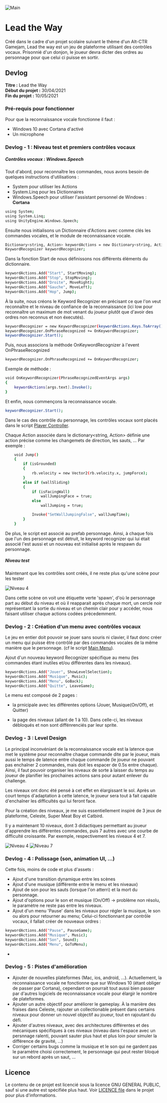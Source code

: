 ![Main](Main.png)

# Lead the Way

Créé dans le cadre d'un projet scolaire suivant le thème d'un Alt-CTR Gamejam, Lead the way est un jeu de plateforme utilisant des contrôles vocaux. Prisonnié d'un donjon, le joueur devra dicter des ordres au personnage pour que celui ci puisse en sortir.

## Devlog

**Titre :**   Lead the Way <br />
**Début du projet :** 30/04/2021 <br />
**Fin du projet :** 10/05/2021

### Pré-requis pour fonctionner

Pour que la reconnaissance vocale fonctionne il faut :
- Windows 10 avec Cortana d'activé
- Un microphone

### Devlog - 1 : Niveau test et premiers contrôles vocaux


##### Contrôles vocaux : Windows.Speech

Tout d'abord, pour reconnaître les commandes, nous avons besoin de quelques instructions d'utilisations :
- System pour utiliser les Actions
- System.Linq pour les Dictionnaires
- Windows.Speech pour utiliser l'assistant personnel de Windows : **Cortana**

```bash
using System;
using System.Linq;
using UnityEngine.Windows.Speech;
```

Ensuite nous initialisons un Dictionnaire d'Actions avec comme clés les commandes vocales, et le module de reconnaissance vocale.

```bash
Dictionary<string, Action> keywordActions = new Dictionary<string, Action>();
KeywordRecognizer keywordRecognizer;
```

Dans la fonction Start de nous définissons nos différents éléments du dictionnaire.

```bash
keywordActions.Add("Start", StartMoving);
keywordActions.Add("Stop", StopMoving);
keywordActions.Add("Droite", MoveRight);
keywordActions.Add("Gauche", MoveLeft);
keywordActions.Add("Hop", Jump);
```

À la suite, nous créons le Keyword Recognizer en précisant ce que l'on veut reconnaître et le niveau de confiance de la reconnaissance (ici low pour reconnaître un maximum de mot venant du joueur plutôt que d'avoir des ordres non reconnus et non éxecutés).

```bash
keywordRecognizer = new KeywordRecognizer(keywordActions.Keys.ToArray(), ConfidenceLevel.Low);
keywordRecognizer.OnPhraseRecognized += OnKeywordRecognizer;
keywordRecognizer.Start();
```

Puis, nous associons la méthode OnKeywordRecognizer à l'event OnPhraseRecognized

```bash
keywordRecognizer.OnPhraseRecognized += OnKeywordRecognizer;
```
Exemple de méthode :

```bash
void OnKeywordRecognizer(PhraseRecognizedEventArgs args)
{
    keywordActions[args.text].Invoke();
}
```

Et enfin, nous commençons la reconnaissance vocale.

```bash
keywordRecognizer.Start();
```

Dans le cas des contrôle du personnage, les contrôles vocaux sont placés dans le script [Player Controller](https://github.com/Arthur-bot/Lead-the-way/blob/main/Lead%20the%20Way/Assets/Script/PlayerController.cs).

Chaque Action associée dans le dictionary<string, Action> définie une action précise comme les changemets de direction, les sauts, ...
Par exemple :

```bash
    void Jump()
    {
        if (isGrounded)
        {
            rb.velocity = new Vector2(rb.velocity.x, jumpForce);
        }
        else if (wallSliding)
        {
            if (isFacingWall)
                wallJumpingFace = true;
            else
                wallJumping = true;

            Invoke("SetWallJumpingFalse", wallJumpTime);
        }
    }
```

De plus, le script est associé au prefab personnage. Ainsi, à chaque fois que l'un des personnage est détruit, le keyword recognizer qui lui était associé l'est aussi et un nouveau est initialisé après le respawn du personnage.

##### Niveau test

Maintenant que les contrôles sont créés, il ne reste plus qu'une scène pour les tester 

![Niveau 4](Example1.png)

Dans cette scène on voit une étiquette verte 'spawn', d'où le personnage part au début du niveau et où il reapparait après chaque mort, un cercle noir représentant la sortie du niveau et un chemin clair pour y accéder, nous faisant utiliser chaque actions codées précedemment.

### Devlog - 2 : Création d'un menu avec contrôles vocaux

Le jeu en entier doit pouvoir se jouer sans souris ni clavier, il faut donc créer un menu qui puisse être contrôlé par des commandes vocales de la même manière que le personnage. (cf le script [Main Menu](https://github.com/Arthur-bot/Lead-the-way/blob/main/Lead%20the%20Way/Assets/Script/MainMenu.cs)).

Ajout d'un nouveau keyword Recognizer spécifique au menu (les commandes étant inutiles et/ou différentes dans les niveaux).

```bash
keywordActions.Add("Jouer", ShowLevelSelection);
keywordActions.Add("Musique", Music);
keywordActions.Add("Menu", GoBack);
keywordActions.Add("Quitte", LeaveGame);
```

Le menu est composé de 2 pages : 
- la prnicipale avec les différentes options (Jouer, Musique(On/Off), et Quitter)



- la page des niveaux (allant de 1 à 10). Dans celle-ci, les niveaux débloqués et non sont diffénrenciés par leur sprite.
 

### Devlog - 3 : Level Design

Le principal inconvéniant de la reconnaissance vocale est la latence que met le système pour reconnaître chaque commande dite par le joueur, mais aussi le temps de latence entre chaque commande (le joueur ne pouvant pas enchaîner 2 commandes, mais doit les espacer de 0.5s entre chaque). Ainsi, il faut pouvoir organiser les niveaux de sorte à laisser du temps au joueur de planifier les prochaines actions sans pour autant enlever du challenge.

Les niveaux ont donc été pensé à cet effet en élargissant le sol. Après un court temps d'adaptation à cette latence, le joueur sera tout à fait capable d'enchaîner les difficultés qui lui feront face.

Pour la création des niveaux, je me suis essentiellement inspiré de 3 jeux de plateforme, Celeste, Super Meat Boy et Catbird.

Il y a maintenant 10 niveaux, dont 3 didactiques permettant au joueur d'apprendre les différentes commandes, puis 7 autres avec une courbe de difficulté croissante. Par exemple, respectivement les niveaux 4 et 7.

![Niveau 4](Example1.png)
![Niveau 7](Example2.png)


### Devlog - 4 : Polissage (son, animation UI, ...)

Cette fois, moins de code et plus d'assets :
- Ajout d'une transition dynamique entre les scènes
- Ajout d'une musique (différente entre le menu et les niveaux)
- Ajout de son pour les sauts (lorsque l'on atterri) et la mort du personnage.
- Ajout d'options pour le son et musique (On/Off) -> problème non résolu, le paramètre ne reste pas entre les niveaux.
- Ajout d'un menu 'Pause' dans les niveaux pour régler la musique, le son ou alors pour retourner au menu; Celui-ci fonctionnant par contrôle vocaux, il fallait créer de nouveaux ordres : 

```bash
keywordActions.Add("Pause", PauseGame);
keywordActions.Add("Musique", Music);
keywordActions.Add("Son", Sound);
keywordActions.Add("Menu", GoToMenu);
```

- 

### Devlog - 5 : Pistes d'amélioration

- Ajouter de nouvelles plateformes (Mac, ios, android, ...). Actuellement, la reconnaissance vocale ne fonctionne que sur Windows 10 (étant obliger de passer par Cortana), cependant on pourrait tout aussi bien passer par d'autres logiciels de reconnaissance vocale pour élargir le nombre de plateformes.
- Ajouter un autre objectif pour améliorer le gameplay. À la manière des fraises dans Celeste, rajouter un collectionable présent dans certains niveaux pour donner un nouvel objectif au joueur, tout en rajoutant du défi.
- Ajouter d'autres niveaux, avec des architectures différentes et des mécaniques spécifiques à ces niveaux (niveau dans l'espace avec un persnnage ralenti, pouvant sauter plus haut et plus loin pour simuler la différence de gravité, ...)
- Corriger certains bugs comme la musique et le son qui ne gardent pas le paramètre choisi correctement, le personnage qui peut rester bloqué sur un rebord après un saut, ...

## Licence
Le contenu de ce projet est licencié sous la licence  GNU GENERAL PUBLIC, sauf si une autre est spécifiée plus haut. Voir [LICENCE file](https://github.com/Arthur-bot/Lead-the-way/blob/main/LICENSE) dans le projet pour plus d'informations.
